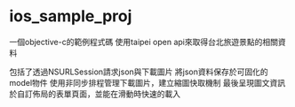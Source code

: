 # ios_sample_proj

一個objective-c的範例程式碼
使用taipei open api來取得台北旅遊景點的相關資料

包括了透過NSURLSession請求json與下載圖片
將json資料保存於可固化的model物件
使用非同步排程管理下載圖片，建立縮圖快取機制
最後呈現圖文資訊於自訂佈局的表單頁面，並能在滑動時快速的載入

